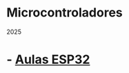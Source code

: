 # Microcontroladores 

2025


<B><h1>- <a href=https://github.com/mchavesferreira/mcr/tree/main/esp32> Aulas ESP32 </A></h1>

